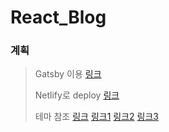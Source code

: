 # React_Blog

### 계획

> Gatsby 이용
> [링크](https://www.gatsbyjs.org/)
>
> Netlify로 deploy
> [링크](https://www.netlify.com/)
>
> 테마 참조
> [링크](https://www.gatsbyjs.org/starters/?)
> [링크1](https://github.com/TryGhost/gatsby-starter-ghost?fbclid=IwAR37_vIeGoGaxLTwvgZI-KUJr4p97Aowor6oFx0gykNBhcXr8duewUz0DQw)
> [링크2](https://github.com/mhadaily/gatsby-starter-typescript-power-blog?fbclid=IwAR2yRbqyU3n5-9k8MxCm13RsE6ZGiWjBySlMznbrrBy-3vyyE9tVBWWW2nE)
> [링크3](https://github.com/maxpou/gatsby-starter-morning-dew?fbclid=IwAR2dfvTHpHvqJojHbeCF4x_zkUK28SDieIpezoMInFt9mcM5btwP8M3BjiM)